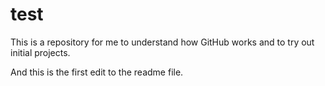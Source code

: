 # test
This is a repository for me to understand how GitHub works and to try out initial projects.

And this is the first edit to the readme file.

